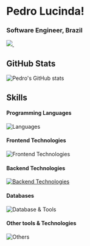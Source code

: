 # Pedro Lucinda! 
### Software Engineer, Brazil
<a href="https://www.linkedin.com/in/pedrolucinda/">
  <img src="https://img.shields.io/badge/linkedin-%230077B5.svg?&style=for-the-badge&logo=linkedin&logoColor=white" />
</a>&nbsp;&nbsp;

## GitHub Stats
![Pedro's GitHub stats](https://github-readme-stats.vercel.app/api?username=pedro-lucinda&show_icons=false&hide=stars,issues,contribs&hide_progress=true&show=prs_merged,prs_merged_percentage&layout=compact&theme=transparent\&rank_icon=github)

## Skills

#### Programming Languages
![Languages](https://skillicons.dev/icons?i=typescript,js,python,solidity,java)

#### Frontend Technologies
![Frontend Technologies](https://skillicons.dev/icons?i=react,next,html,css,tailwind,jest,cypress)

#### Backend Technologies
[![Backend Technologies](https://skillicons.dev/icons?i=aws,django,docker,fastapi,nestjs,redis,nodejs)](https://skillicons.dev)

#### Databases
![Database & Tools](https://skillicons.dev/icons?i=postgres,mongodb,mysql)

#### Other tools & Technologies
![Others](https://skillicons.dev/icons?i=git,github,markdown,vercel,vscode,figma,githubactions,gitlab)
